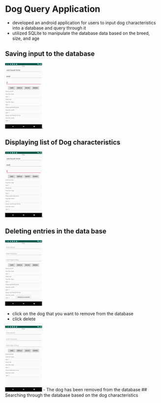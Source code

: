 # Dog Query Application
- developed an android application for users to input dog characteristics into a database and query through it
- utilized SQLite to manipulate the database data based on the breed, size, and age
## Saving input to the database
<img src=images/image.png width= "120">.  
## Displaying list of Dog characteristics
<img src=images/image.png width= "120">.
## Deleting entries in the data base
<img src=images/image5.png width= "120"><br/>
- click on the dog that you want to remove from the database
- click delete
<img src=images/image6.png width= "120">
- The dog has been removed from the database
## Searching through the database based on the dog characteristics 

